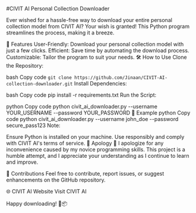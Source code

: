 #CIVIT AI Personal Collection Downloader

Ever wished for a hassle-free way to download your entire personal collection model from CIVIT AI? Your wish is granted! This Python program streamlines the process, making it a breeze.

🚀 Features
User-Friendly: Download your personal collection model with just a few clicks.
Efficient: Save time by automating the download process.
Customizable: Tailor the program to suit your needs.
🛠️ How to Use
Clone the Repository:

bash
Copy code
```git clone https://github.com/Jinaan/CIVIT-AI-collection-downloader.git```
Install Dependencies:

bash
Copy code
pip install -r requirements.txt
Run the Script:

python
Copy code
python civit_ai_downloader.py --username YOUR_USERNAME --password YOUR_PASSWORD
📝 Example
python
Copy code
python civit_ai_downloader.py --username john_doe --password secure_pass123
Note:

Ensure Python is installed on your machine.
Use responsibly and comply with CIVIT AI's terms of service.
📣 Apology
🙏 I apologize for any inconvenience caused by my novice programming skills. This project is a humble attempt, and I appreciate your understanding as I continue to learn and improve.

🤝 Contributions
Feel free to contribute, report issues, or suggest enhancements on the GitHub repository.

🌐 CIVIT AI Website
Visit CIVIT AI

Happy downloading! 🤖📦
